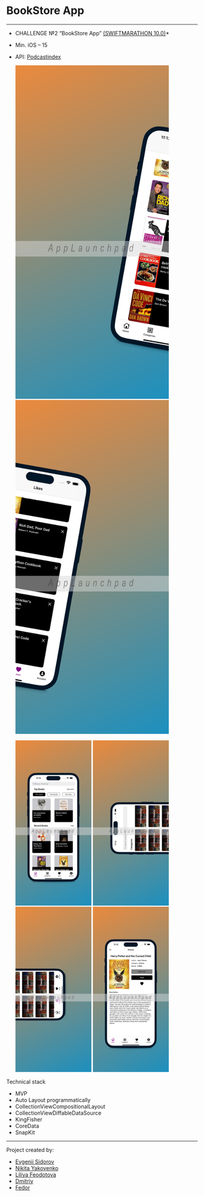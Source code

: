 # BookStore App

---

* CHALLENGE №2 “BookStore App” [(SWIFTMARATHON 10.0)](https://t.me/devrush_community/13663)*
* Min. iOS – 15
* API: [Podcastindex](https://openlibrary.org/developers/api)


  <img src="https://github.com/U-ggg/BookStore/blob/develop/BookStore/Support/Assets.xcassets/billboard/Screenshot%201.jpg?raw=true" alt="Simulator Screenshot - iPhone 14 Pro - 2023-09-13 at 20 14 50" style="width:404px;"/>
  <img src="https://github.com/U-ggg/BookStore/blob/develop/BookStore/Support/Assets.xcassets/billboard/Screenshot%202.jpg?raw=true" alt="Simulator Screenshot - iPhone 14 Pro - 2023-09-13 at 20 14 50" style="width:404px;"/>

  <img src="https://github.com/U-ggg/BookStore/blob/develop/BookStore/Support/Assets.xcassets/billboard/Screenshot%203.jpg?raw=true" alt="Simulator Screenshot - iPhone 14 Pro - 2023-09-13 at 20 14 50" style="width:200px;"/>  <img src="https://github.com/U-ggg/BookStore/blob/develop/BookStore/Support/Assets.xcassets/billboard/Screenshot%204.jpg?raw=true" alt="Simulator Screenshot - iPhone 14 Pro - 2023-09-13 at 20 14 50" style="width:200px;"/>
  <img src="https://github.com/U-ggg/BookStore/blob/develop/BookStore/Support/Assets.xcassets/billboard/Screenshot%205.jpg?raw=true" alt="Simulator Screenshot - iPhone 14 Pro - 2023-09-13 at 20 14 50" style="width:200px;"/>
  <img src="https://github.com/U-ggg/BookStore/blob/develop/BookStore/Support/Assets.xcassets/billboard/Screenshot%206.jpg?raw=true" alt="Simulator Screenshot - iPhone 14 Pro - 2023-09-13 at 20 14 50" style="width:200px;"/>

  
Technical stack

* MVP
* Auto Layout programmatically
* CollectionViewCompositionalLayout
* CollectionViewDiffableDataSource
* KingFisher
* CoreData
* SnapKit

---
Project created by:
+ [Evgenii Sidorov](https://github.com/U-ggg) 
+ [Nikita Yakovenko](https://github.com/Nikita06122002)
+ [Liliya Feodotova](https://github.com/liilkaz)
+ [Dmitriy](https://github.com/dorogovd)
+ [Fedor](https://github.com/Fedo2rr)
